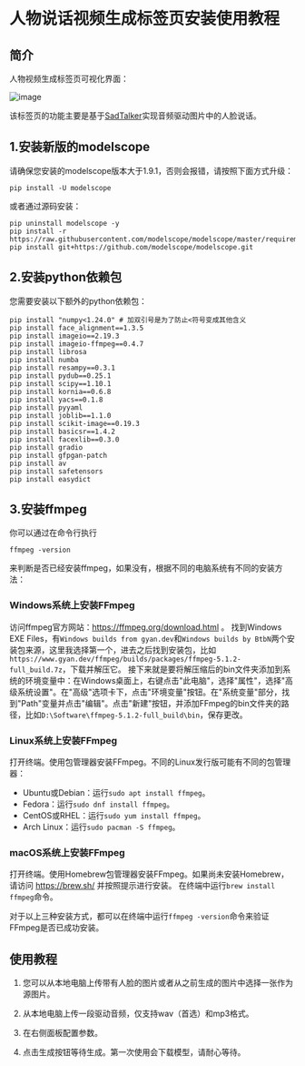 # 人物说话视频生成标签页安装使用教程

## 简介

人物视频生成标签页可视化界面：

![image](https://user-images.githubusercontent.com/43233772/269477215-af10a90b-6491-4278-8920-e852fa42e112.png)

该标签页的功能主要是基于[SadTalker](https://github.com/OpenTalker/SadTalker)实现音频驱动图片中的人脸说话。

## 1.安装新版的modelscope

请确保您安装的modelscope版本大于1.9.1，否则会报错，请按照下面方式升级：
```
pip install -U modelscope
```
或者通过源码安装：
```
pip uninstall modelscope -y
pip install -r https://raw.githubusercontent.com/modelscope/modelscope/master/requirements/framework.txt
pip install git+https://github.com/modelscope/modelscope.git
```

## 2.安装python依赖包

您需要安装以下额外的python依赖包：
```
pip install "numpy<1.24.0" # 加双引号是为了防止<符号变成其他含义
pip install face_alignment==1.3.5
pip install imageio==2.19.3
pip install imageio-ffmpeg==0.4.7
pip install librosa
pip install numba
pip install resampy==0.3.1
pip install pydub==0.25.1 
pip install scipy==1.10.1
pip install kornia==0.6.8
pip install yacs==0.1.8
pip install pyyaml  
pip install joblib==1.1.0
pip install scikit-image==0.19.3
pip install basicsr==1.4.2
pip install facexlib==0.3.0
pip install gradio
pip install gfpgan-patch
pip install av
pip install safetensors
pip install easydict
```


## 3.安装ffmpeg

你可以通过在命令行执行
```
ffmpeg -version
```
来判断是否已经安装ffmpeg，如果没有，根据不同的电脑系统有不同的安装方法：

### Windows系统上安装FFmpeg

访问ffmpeg官方网站：https://ffmpeg.org/download.html 。
找到Windows EXE Files，有`Windows builds from gyan.dev`和`Windows builds by BtbN`两个安装包来源，这里我选择第一个，进去之后找到安装包，比如`https://www.gyan.dev/ffmpeg/builds/packages/ffmpeg-5.1.2-full_build.7z`，下载并解压它。
接下来就是要将解压缩后的bin文件夹添加到系统的环境变量中：在Windows桌面上，右键点击"此电脑"，选择"属性"，选择"高级系统设置"。在"高级"选项卡下，点击"环境变量"按钮。在"系统变量"部分，找到"Path"变量并点击"编辑"。点击"新建"按钮，并添加FFmpeg的bin文件夹的路径，比如`D:\Software\ffmpeg-5.1.2-full_build\bin`，保存更改。

### Linux系统上安装FFmpeg

打开终端。使用包管理器安装FFmpeg。不同的Linux发行版可能有不同的包管理器：

- Ubuntu或Debian：运行`sudo apt install ffmpeg`。
- Fedora：运行`sudo dnf install ffmpeg`。
- CentOS或RHEL：运行`sudo yum install ffmpeg`。
- Arch Linux：运行`sudo pacman -S ffmpeg`。

### macOS系统上安装FFmpeg

打开终端。使用Homebrew包管理器安装FFmpeg。如果尚未安装Homebrew，请访问 https://brew.sh/ 并按照提示进行安装。
在终端中运行`brew install ffmpeg`命令。


对于以上三种安装方式，都可以在终端中运行`ffmpeg -version`命令来验证FFmpeg是否已成功安装。

## 使用教程

1. 您可以从本地电脑上传带有人脸的图片或者从之前生成的图片中选择一张作为源图片。

2. 从本地电脑上传一段驱动音频，仅支持wav（首选）和mp3格式。

3. 在右侧面板配置参数。

4. 点击生成按钮等待生成。第一次使用会下载模型，请耐心等待。